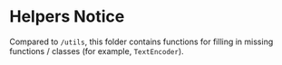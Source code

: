 # Helpers Notice

Compared to `/utils`, this folder contains functions for filling in missing functions / classes (for example, `TextEncoder`).
